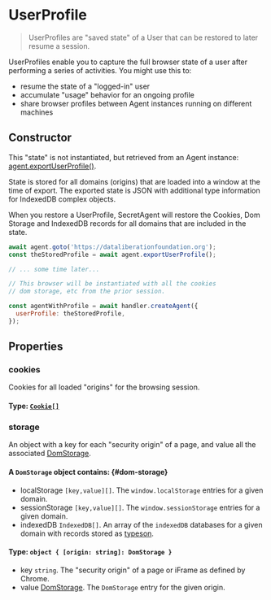 # UserProfile

> UserProfiles are "saved state" of a User that can be restored to later resume a session.

UserProfiles enable you to capture the full browser state of a user after performing a series of activities. You might use this to:
 - resume the state of a "logged-in" user
 - accumulate "usage" behavior for an ongoing profile
 - share browser profiles between Agent instances running on different machines

## Constructor

This "state" is not instantiated, but retrieved from an Agent instance: [agent.exportUserProfile()](/docs/basic-interfaces/agent#export-profile).

State is stored for all domains (origins) that are loaded into a window at the time of export. The exported state is JSON with additional type information for IndexedDB complex objects.

When you restore a UserProfile, SecretAgent will restore the Cookies, Dom Storage and IndexedDB records for all domains that are included in the state.

```js
await agent.goto('https://dataliberationfoundation.org');
const theStoredProfile = await agent.exportUserProfile();

// ... some time later...

// This browser will be instantiated with all the cookies
// dom storage, etc from the prior session.

const agentWithProfile = await handler.createAgent({
  userProfile: theStoredProfile,
});
```

## Properties

### cookies

Cookies for all loaded "origins" for the browsing session.

#### **Type**: [`Cookie[]`](/docs/advanced/cookie-storage#cookie)

### storage

An object with a key for each "security origin" of a page, and value all the associated [DomStorage](#dom-storage).

#### A `DomStorage` object contains: {#dom-storage}
  - localStorage `[key,value][]`. The `window.localStorage` entries for a given domain.
  - sessionStorage `[key,value][]`. The `window.sessionStorage` entries for a given domain.
  - indexedDB `IndexedDB[]`. An array of the `indexedDB` databases for a given domain with records stored as [typeson](https://github.com/dfahlander/typeson).
  
#### **Type**: `object { [origin: string]: DomStorage }`
  - key `string`. The "security origin" of a page or iFrame as defined by Chrome.
  - value [DomStorage](#dom-storage). The `DomStorage` entry for the given origin.
